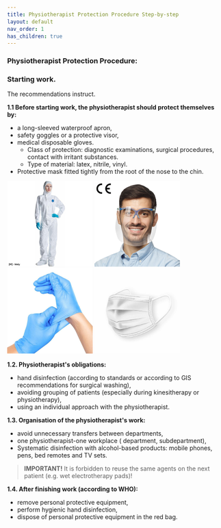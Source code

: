 ```yaml
---
title: Physiotherapist Protection Procedure Step-by-step
layout: default
nav_order: 1
has_children: true
---
```


### Physiotherapist Protection Procedure:

### Starting work.

The recommendations instruct.

**1.1 Before starting work, the physiotherapist should protect themselves by:**
- a long-sleeved waterproof apron,
- safety goggles or a protective visor,
- medical disposable gloves. 
  - Class of protection: diagnostic examinations, surgical procedures, contact with irritant substances. 
  - Type of material: latex, nitrile, vinyl.
- Protective mask fitted tightly from the root of the nose to the chin. 


<img src="kombinezon.jpg" width="200" height="200"/>
<img src="protective visor.jpg" width="200" height="200"/>
<img src="medical gloves.jpg" width="200" height="200"/>
<img src="biala-maseczka-1.jpg" width="200" height="200"/>




**1.2. Physiotherapist's obligations:**
- hand disinfection (according to standards or according to GIS recommendations for surgical washing),
- avoiding grouping of patients (especially during kinesitherapy or physiotherapy),
- using an individual approach with the physiotherapist. 

**1.3. Organisation of the physiotherapist's work:**
- avoid unnecessary transfers between departments,
- one physiotherapist-one workplace ( department, subdepartment),
- Systematic disinfection with alcohol-based products: mobile phones, pens, bed remotes and TV sets. 

>**IMPORTANT!**
>It is forbidden to reuse the same agents on the next patient (e.g. wet electrotherapy pads)!

**1.4. After finishing work (according to WHO):**
- remove personal protective equipment,
- perform hygienic hand disinfection,
- dispose of personal protective equipment in the red bag.

